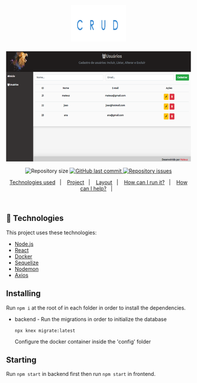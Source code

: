 <h1 align="center">
    <img alt="crud" src="/frontend/src/assets/imgs/crudTitle.png" width="150px" height="100px" />
</h1>
<p align="center">
    <img  alt="crud" src="/frontend/src/assets/imgs/Crud.PNG" width="700px" height="300px" />
<p/>

<p align="center">

  <img alt="Repository size" src="https://img.shields.io/github/repo-size/vsalbuq/be-the-hero">
  
  <a href="https://github.com/vsalbuq/be-the-hero/commits/master">
    <img alt="GitHub last commit" src="https://img.shields.io/github/last-commit/vsalbuq/be-the-hero">
  </a>

  <a href="https://github.com/vsalbuq/be-the-hero/issues">
    <img alt="Repository issues" src="https://img.shields.io/github/issues/vsalbuq/be-the-hero">
  </a>

</p>


<p align="center">
  <a href="#rocket-technologies">Technologies used</a>&nbsp;&nbsp;&nbsp;|&nbsp;&nbsp;&nbsp;
  <a href="#-project">Project</a>&nbsp;&nbsp;&nbsp;|&nbsp;&nbsp;&nbsp;
  <a href="#-layout">Layout</a>&nbsp;&nbsp;&nbsp;|&nbsp;&nbsp;&nbsp;
  <a href="#-how-can-i-run-it">How can I run it?</a>&nbsp;&nbsp;&nbsp;|&nbsp;&nbsp;&nbsp;
  <a href="#-how-can-i-help">How can I help?</a>&nbsp;&nbsp;&nbsp;|&nbsp;&nbsp;&nbsp;
</p>

<br>

## :rocket: Technologies

This project uses these technologies:

- [Node.js](https://nodejs.org/en/)
- [React](https://reactjs.org)
- [Docker](https://www.docker.com)
- [Sequelize](https://sequelize.org)
- [Nodemon](https://nodemon.io/)
- [Axios](https://github.com/axios/axios)

## Installing

   Run `npm i` at the root of in each folder in order to install the dependencies.
   
- backend -
    Run the migrations in order to initialize the database
  ```
  npx knex migrate:latest
  ```
    Configure the docker container inside the 'config' folder

## Starting

Run `npm start` in backend first then run `npm start` in frontend.




